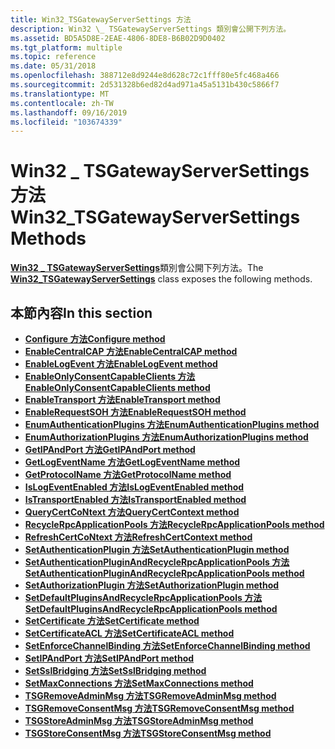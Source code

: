 ```yaml
---
title: Win32_TSGatewayServerSettings 方法
description: Win32 \_ TSGatewayServerSettings 類別會公開下列方法。
ms.assetid: BD5A5D8E-2EAE-4806-8DE8-B6B02D9D0402
ms.tgt_platform: multiple
ms.topic: reference
ms.date: 05/31/2018
ms.openlocfilehash: 388712e8d9244e8d628c72c1fff80e5fc468a466
ms.sourcegitcommit: 2d531328b6ed82d4ad971a45a5131b430c5866f7
ms.translationtype: MT
ms.contentlocale: zh-TW
ms.lasthandoff: 09/16/2019
ms.locfileid: "103674339"
---
```

# <a name="win32_tsgatewayserversettings-methods"></a><span data-ttu-id="3630c-103">Win32 \_ TSGatewayServerSettings 方法</span><span class="sxs-lookup"><span data-stu-id="3630c-103">Win32\_TSGatewayServerSettings Methods</span></span>

<span data-ttu-id="3630c-104">[**Win32 \_ TSGatewayServerSettings**](win32-tsgatewayserversettings.md)類別會公開下列方法。</span><span class="sxs-lookup"><span data-stu-id="3630c-104">The [**Win32\_TSGatewayServerSettings**](win32-tsgatewayserversettings.md) class exposes the following methods.</span></span>

## <a name="in-this-section"></a><span data-ttu-id="3630c-105">本節內容</span><span class="sxs-lookup"><span data-stu-id="3630c-105">In this section</span></span>

-   [<span data-ttu-id="3630c-106">**Configure 方法**</span><span class="sxs-lookup"><span data-stu-id="3630c-106">**Configure method**</span></span>](configure-win32-tsgatewayserversettings.md)
-   [<span data-ttu-id="3630c-107">**EnableCentralCAP 方法**</span><span class="sxs-lookup"><span data-stu-id="3630c-107">**EnableCentralCAP method**</span></span>](enablecentralcap-win32-tsgatewayserversettings.md)
-   [<span data-ttu-id="3630c-108">**EnableLogEvent 方法**</span><span class="sxs-lookup"><span data-stu-id="3630c-108">**EnableLogEvent method**</span></span>](enablelogevent-win32-tsgatewayserversettings.md)
-   [<span data-ttu-id="3630c-109">**EnableOnlyConsentCapableClients 方法**</span><span class="sxs-lookup"><span data-stu-id="3630c-109">**EnableOnlyConsentCapableClients method**</span></span>](enableonlyconsentcapableclients-win32-tsgatewayserversettings.md)
-   [<span data-ttu-id="3630c-110">**EnableTransport 方法**</span><span class="sxs-lookup"><span data-stu-id="3630c-110">**EnableTransport method**</span></span>](enabletransport-win32-tsgatewayserversettings.md)
-   [<span data-ttu-id="3630c-111">**EnableRequestSOH 方法**</span><span class="sxs-lookup"><span data-stu-id="3630c-111">**EnableRequestSOH method**</span></span>](win32-tsgatewayserversettings-enablerequestsoh.md)
-   [<span data-ttu-id="3630c-112">**EnumAuthenticationPlugins 方法**</span><span class="sxs-lookup"><span data-stu-id="3630c-112">**EnumAuthenticationPlugins method**</span></span>](enumauthenticationplugins-win32-tsgatewayserversettings.md)
-   [<span data-ttu-id="3630c-113">**EnumAuthorizationPlugins 方法**</span><span class="sxs-lookup"><span data-stu-id="3630c-113">**EnumAuthorizationPlugins method**</span></span>](enumauthorizationplugins-win32-tsgatewayserversettings.md)
-   [<span data-ttu-id="3630c-114">**GetIPAndPort 方法**</span><span class="sxs-lookup"><span data-stu-id="3630c-114">**GetIPAndPort method**</span></span>](getipandport-win32-tsgatewayserversettings.md)
-   [<span data-ttu-id="3630c-115">**GetLogEventName 方法**</span><span class="sxs-lookup"><span data-stu-id="3630c-115">**GetLogEventName method**</span></span>](getlogeventname-win32-tsgatewayserversettings.md)
-   [<span data-ttu-id="3630c-116">**GetProtocolName 方法**</span><span class="sxs-lookup"><span data-stu-id="3630c-116">**GetProtocolName method**</span></span>](getprotocolname-win32-tsgatewayserversettings.md)
-   [<span data-ttu-id="3630c-117">**IsLogEventEnabled 方法**</span><span class="sxs-lookup"><span data-stu-id="3630c-117">**IsLogEventEnabled method**</span></span>](islogeventenabled-win32-tsgatewayserversettings.md)
-   [<span data-ttu-id="3630c-118">**IsTransportEnabled 方法**</span><span class="sxs-lookup"><span data-stu-id="3630c-118">**IsTransportEnabled method**</span></span>](istransportenabled-win32-tsgatewayserversettings.md)
-   [<span data-ttu-id="3630c-119">**QueryCertCoNtext 方法**</span><span class="sxs-lookup"><span data-stu-id="3630c-119">**QueryCertContext method**</span></span>](win32-tsgatewayserversettings-querycertcontext.md)
-   [<span data-ttu-id="3630c-120">**RecycleRpcApplicationPools 方法**</span><span class="sxs-lookup"><span data-stu-id="3630c-120">**RecycleRpcApplicationPools method**</span></span>](recyclerpcapplicationpools-win32-tsgatewayserversettings.md)
-   [<span data-ttu-id="3630c-121">**RefreshCertCoNtext 方法**</span><span class="sxs-lookup"><span data-stu-id="3630c-121">**RefreshCertContext method**</span></span>](win32-tsgatewayserversettings-refreshcertcontext.md)
-   [<span data-ttu-id="3630c-122">**SetAuthenticationPlugin 方法**</span><span class="sxs-lookup"><span data-stu-id="3630c-122">**SetAuthenticationPlugin method**</span></span>](setauthenticationplugin-win32-tsgatewayserversettings.md)
-   [<span data-ttu-id="3630c-123">**SetAuthenticationPluginAndRecycleRpcApplicationPools 方法**</span><span class="sxs-lookup"><span data-stu-id="3630c-123">**SetAuthenticationPluginAndRecycleRpcApplicationPools method**</span></span>](setauthenticationpluginandrecyclerpcapplicationpools-win32-tsgatewayserversettings.md)
-   [<span data-ttu-id="3630c-124">**SetAuthorizationPlugin 方法**</span><span class="sxs-lookup"><span data-stu-id="3630c-124">**SetAuthorizationPlugin method**</span></span>](setauthorizationplugin-win32-tsgatewayserversettings.md)
-   [<span data-ttu-id="3630c-125">**SetDefaultPluginsAndRecycleRpcApplicationPools 方法**</span><span class="sxs-lookup"><span data-stu-id="3630c-125">**SetDefaultPluginsAndRecycleRpcApplicationPools method**</span></span>](setdefaultpluginsandrecyclerpcapplicationpools-win32-tsgatewayserversettings.md)
-   [<span data-ttu-id="3630c-126">**SetCertificate 方法**</span><span class="sxs-lookup"><span data-stu-id="3630c-126">**SetCertificate method**</span></span>](setcertificate-win32-tsgatewayserversettings.md)
-   [<span data-ttu-id="3630c-127">**SetCertificateACL 方法**</span><span class="sxs-lookup"><span data-stu-id="3630c-127">**SetCertificateACL method**</span></span>](setcertificateacl-win32-tsgatewayserversettings.md)
-   [<span data-ttu-id="3630c-128">**SetEnforceChannelBinding 方法**</span><span class="sxs-lookup"><span data-stu-id="3630c-128">**SetEnforceChannelBinding method**</span></span>](setenforcechannelbinding-win32-tsgatewayserversettings.md)
-   [<span data-ttu-id="3630c-129">**SetIPAndPort 方法**</span><span class="sxs-lookup"><span data-stu-id="3630c-129">**SetIPAndPort method**</span></span>](setipandport-win32-tsgatewayserversettings.md)
-   [<span data-ttu-id="3630c-130">**SetSslBridging 方法**</span><span class="sxs-lookup"><span data-stu-id="3630c-130">**SetSslBridging method**</span></span>](setsslbridging-win32-tsgatewayserversettings.md)
-   [<span data-ttu-id="3630c-131">**SetMaxConnections 方法**</span><span class="sxs-lookup"><span data-stu-id="3630c-131">**SetMaxConnections method**</span></span>](setmaxconnections-win32-tsgatewayserversettings.md)
-   [<span data-ttu-id="3630c-132">**TSGRemoveAdminMsg 方法**</span><span class="sxs-lookup"><span data-stu-id="3630c-132">**TSGRemoveAdminMsg method**</span></span>](tsgremoveadminmsg-win32-tsgatewayserversettings.md)
-   [<span data-ttu-id="3630c-133">**TSGRemoveConsentMsg 方法**</span><span class="sxs-lookup"><span data-stu-id="3630c-133">**TSGRemoveConsentMsg method**</span></span>](tsgremoveconsentmsg-win32-tsgatewayserversettings.md)
-   [<span data-ttu-id="3630c-134">**TSGStoreAdminMsg 方法**</span><span class="sxs-lookup"><span data-stu-id="3630c-134">**TSGStoreAdminMsg method**</span></span>](tsgstoreadminmsg-win32-tsgatewayserversettings.md)
-   [<span data-ttu-id="3630c-135">**TSGStoreConsentMsg 方法**</span><span class="sxs-lookup"><span data-stu-id="3630c-135">**TSGStoreConsentMsg method**</span></span>](tsgstoreconsentmsg-win32-tsgatewayserversettings.md)

 

 




